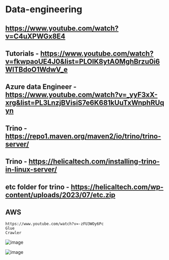 # Data-engineering
## https://www.youtube.com/watch?v=C4uXPWGx8E4
## Tutorials - https://www.youtube.com/watch?v=fkwpaoUE4J0&list=PLOlK8ytA0MghBrzu0i6WlTBdoO1WdwV_e
## Azure data Engineer - https://www.youtube.com/watch?v=_yyF3xX-xrg&list=PL3LnzjBVisiS7e6K681kUuTxWnphRUqyn
## Trino - https://repo1.maven.org/maven2/io/trino/trino-server/
## Trino - https://helicaltech.com/installing-trino-in-linux-server/
## etc folder for trino - https://helicaltech.com/wp-content/uploads/2023/07/etc.zip

## AWS
```
https://www.youtube.com/watch?v=-zFU3WOy6Pc
Glue
Crawler
```



![image](https://github.com/jniranjanreddy/data-engineering/assets/83489863/47644182-31d9-49a0-b3ee-f2383b9a8c1f)

![image](https://github.com/user-attachments/assets/b03caa8b-0dc9-4891-9c77-25d07bab8608)
